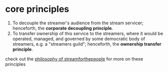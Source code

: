 # **core principles**

1. To decouple the streamer's audience from the stream servicer; henceforth, the **corporate decoupling principle**.
1. To transfer ownership of this service to the streamers, where it would be operated, managed, and governed by some democratic body of streamers, e.g. a "streamers guild"; henceforth, the **ownership transfer principle**.

check out the [philosophy of streamforthepeople](https://github.com/streamforthepeople/philosophy) for more on these principles
